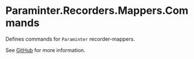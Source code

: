 # Paraminter.Recorders.Mappers.Commands

Defines commands for `Paraminter` recorder-mappers.

See [GitHub](https://github.com/Paraminter/Paraminter.Recorders.Mappers) for more information.